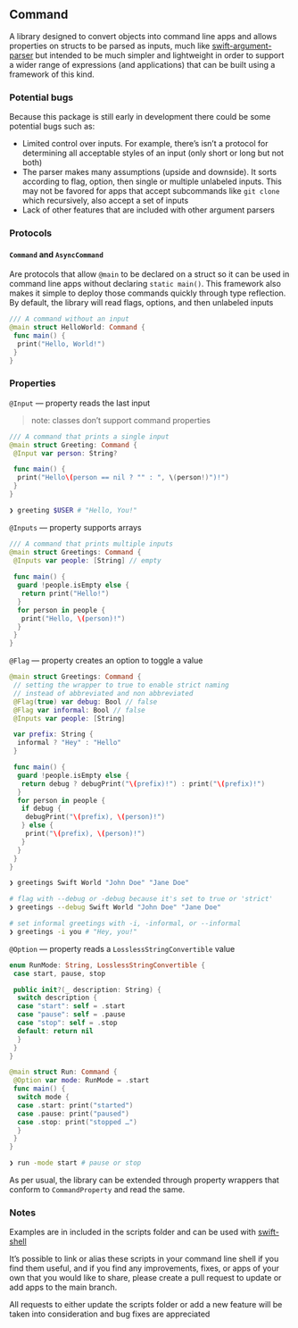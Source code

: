 ## Command
A library designed to convert objects into command line apps and allows properties on structs to be parsed as inputs, much like [swift-argument-parser](https://github.com/apple/swift-argument-parser) but intended to be much simpler and lightweight in order to support a wider range of expressions (and applications) that can be built using a framework of this kind.
### Potential bugs
Because this package is still early in development there could be some potential bugs such as:
- Limited control over inputs. For example, there’s isn’t a protocol for determining all acceptable styles of an input (only short or long but not both)
- The parser makes many assumptions (upside and downside). It sorts according to flag, option, then single or multiple unlabeled inputs. This may not be favored for apps that accept subcommands like `git clone` which recursively, also accept a set of inputs
- Lack of other features that are included with other argument parsers
### Protocols
#### `Command` and `AsyncCommand` 
Are protocols that allow `@main` to be declared on a struct so it can be used in command line apps without declaring `static main()`. This framework also makes it simple to deploy those commands quickly through type reflection.
By default, the library will read flags, options, and then unlabeled inputs
```swift
/// A command without an input
@main struct HelloWorld: Command {
 func main() {
  print("Hello, World!")
 }
}
```
### Properties
`@Input` — property reads the last input
> note: classes don’t support command properties

```swift
/// A command that prints a single input
@main struct Greeting: Command {
 @Input var person: String?

 func main() {
  print("Hello\(person == nil ? "" : ", \(person!)")!")
 }
}
```
```sh
❯ greeting $USER # "Hello, You!"
```
`@Inputs` — property supports arrays
```swift
/// A command that prints multiple inputs
@main struct Greetings: Command {
 @Inputs var people: [String] // empty
	
 func main() {
  guard !people.isEmpty else {
   return print("Hello!")
  }
  for person in people {
   print("Hello, \(person)!")
  }
 }
}
```

`@Flag` — property creates an option to toggle a value
```swift
@main struct Greetings: Command {
 // setting the wrapper to true to enable strict naming
 // instead of abbreviated and non abbreviated
 @Flag(true) var debug: Bool // false
 @Flag var informal: Bool // false
 @Inputs var people: [String]

 var prefix: String {
  informal ? "Hey" : "Hello"
 }

 func main() {
  guard !people.isEmpty else {
   return debug ? debugPrint("\(prefix)!") : print("\(prefix)!")
  }
  for person in people {
   if debug {
    debugPrint("\(prefix), \(person)!")
   } else {
    print("\(prefix), \(person)!")
   }
  }
 }
}
```
```sh
❯ greetings Swift World "John Doe" "Jane Doe" 

# flag with --debug or -debug because it's set to true or 'strict'
❯ greetings --debug Swift World "John Doe" "Jane Doe"

# set informal greetings with -i, -informal, or --informal
❯ greetings -i you # "Hey, you!"
```
`@Option` — property reads a `LosslessStringConvertible` value 
```swift
enum RunMode: String, LosslessStringConvertible {
 case start, pause, stop

 public init?(_ description: String) {
  switch description {
  case "start": self = .start
  case "pause": self = .pause
  case "stop": self = .stop
  default: return nil
  }
 }
}

@main struct Run: Command {
 @Option var mode: RunMode = .start
 func main() {
  switch mode {
  case .start: print("started")
  case .pause: print("paused")
  case .stop: print("stopped …")
  }
 }
}
```
```sh
❯ run -mode start # pause or stop
```

As per usual, the library can be extended through property wrappers that conform to `CommandProperty` and read the same.

### Notes
Examples are in included in the scripts folder and can be used with [swift-shell](https://github.com/acrlc/swift-shell)

It’s possible to link or alias these scripts in your command line shell if you find them useful, and if you find any improvements, fixes, or apps of your own that you would like to share, please create a pull request to update or add apps to the main branch.

All requests to either update the scripts folder or add a new feature will be taken into consideration and bug fixes are appreciated
